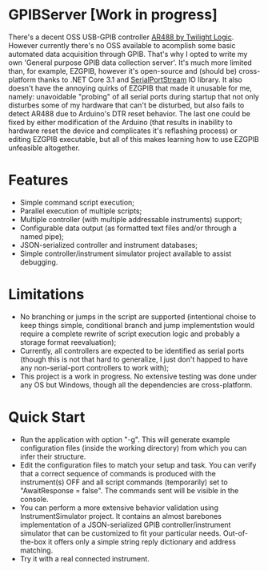 # GPIBServer [Work in progress]
There's a decent OSS USB-GPIB controller [AR488 by Twilight Logic](https://github.com/Twilight-Logic/AR488). However currently there's no OSS available to acomplish some basic automated data acquisition through GPIB. That's why I opted to write my own 'General purpose GPIB data collection server'.
It's much more limited than, for example, EZGPIB, however it's open-source and (should be) cross-platform thanks to .NET Core 3.1 and [SerialPortStream](https://github.com/jcurl/SerialPortStream) IO library. It also doesn't have the annoying quirks of EZGPIB that made it unusable for me, namely: unavoidable "probing" of all serial ports during startup that not only disturbes some of my hardware that can't be disturbed, but also fails to detect AR488 due to Arduino's DTR reset behavior. The last one could be fixed by either modification of the Arduino (that results in inability to hardware reset the device and complicates it's reflashing process) or editing EZGPIB executable, but all of this makes learning how to use EZGPIB unfeasible altogether.

# Features
 - Simple command script execution;
 - Parallel execution of multiple scripts;
 - Multiple controller (with multiple addressable instruments) support;
 - Configurable data output (as formatted text files and/or through a named pipe);
 - JSON-serialized controller and instrument databases;
 - Simple controller/instrument simulator project available to assist debugging.
 
# Limitations
 - No branching or jumps in the script are supported (intentional choise to keep things simple, conditional branch and jump implementstion would require a complete rewrite of script execution logic and probably a storage format reevaluation);
 - Currently, all controllers are expected to be identified as serial ports (though this is not that hard to generalize, I just don't happed to have any non-serial-port controllers to work with);
 - This project is a work in progress. No extensive testing was done under any OS but Windows, though all the dependencies are cross-platform.
 
# Quick Start
 - Run the application with option "-g". This will generate example configuration files (inside the working directory) from which you can infer their structure.
 - Edit the configuration files to match your setup and task. You can verify that a correct sequence of commands is produced with the instrument(s) OFF and all script commands (temporarily) set to "AwaitResponse = false". The commands sent will be visible in the console.
 - You can perform a more extensive behavior validation using InstrumentSimulator project. It contains an almost barebones implementation of a JSON-serialized GPIB controller/instrument simulator that can be customized to fit your particular needs. Out-of-the-box it offers only a simple string reply dictionary and address matching.
 - Try it with a real connected instrument.
